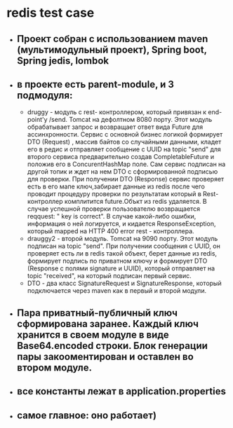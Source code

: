 # redis test case

* ## Проект собран c использованием maven (мультимодульный проект), Spring boot, Spring jedis, lombok
* ## в проекте есть parent-module, и 3 подмодуля:
  * druggy - модуль с rest- контроллером, который привязан к end-point'у /send. Тоmcat на дефолтном 8080 порту. Этот модуль обрабатывает запрос и возвращает ответ вида Future<String> для ассинхронности. Сервис с основной бизнес логикой формирует DTO (Request) , массив байтов со случайными данными, кладет его в редис и отправляет сообщение с UUID на topic "send" для второго сервиса предварительно создав CompletableFuture и положив его в ConcurentHashMap поле. Сам сервис подписан на другой топик и ждет на нем DTO с сформированной подписью для проверки. При получении DTO (Response) сервис проверяет есть в его мапе ключ,забирает данные из redis после чего проводит процедуру проверки по результатам который в Rest-контроллер комплитится future.Объкт из redis удаляется. В случае успешной проверки пользователю возвращается reqquest: " key is correct". В случае какой-либо ошибки, информация о ней логируется, и кидается ResponseException, который mapped на HTTP 400 error rest - контроллера.
  * drauggy2 - второй модуль. Tomcat на 9090 порту. Этот модуль подписан на topic "send". При получении сообщения с UUID, он проверяет есть ли в redis такой объект, берет данные из redis, формирует подпись по приватном ключу и формирует DTO (Response с полями signature и UUID), который отправляет на topic "received", на который подписан первый сервис.
  * DTO - два класс SignatureRequest и SignatureResponse, который подключается через maven как <dependancy> в первый и второй модули.
* ## Пара приватный-публичный ключ сформирована заранее. Каждый ключ хранится в своем модуле в виде Base64.encoded строки. Блок генерации пары закооментирован и оставлен во втором модуле.
* ## все константы лежат в application.properties
* ## самое главное: оно работает)
